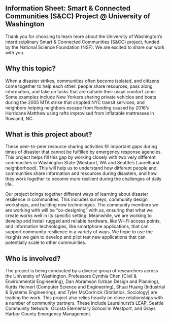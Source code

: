 ## Information Sheet: Smart & Connected Communities (S&CC) Project @ University of Washington 

Thank you for choosing to learn more about the University of Washington’s interdisciplinary Smart & Connected Communities (S&CC) project, funded by the National Science Foundation (NSF). We are excited to share our work with you. 

## Why this topic? 

When a disaster strikes, communities often become isolated, and citizens come together to help each other: people share resources, pass along information, and take on tasks that are outside their usual comfort zone. Some examples include New Yorkers sharing private vehicles and boats during the 2005 MTA strike that crippled NYC transit services; and neighbors helping neighbors escape from flooding caused by 2016’s Hurricane Matthew using rafts improvised from inflatable mattresses in Rowland, NC.  

## What is this project about? 

These peer-to-peer resource sharing activities fill important gaps during times of disaster that cannot be fulfilled by emergency response agencies. This project helps fill this gap by working closely with two very different communities in Washington State (Westport, WA and Seattle’s Laurelhurst neighborhood). This will help us to understand how different people and communities share information and resources during disasters, and how they work together to become more resilient during the challenges of daily life. 

Our project brings together different ways of learning about disaster resilience in communities. This includes surveys, community design workshops, and building new technologies. The community members we are working with will be “co-designing” with us, ensuring that what we create works well in its specific setting. Meanwhile, we are working to develop and install rugged and reliable hardware, like Wi-Fi access points, and information technologies, like smartphone applications, that can support community resilience in a variety of ways. We hope to use the insights we gain to develop and pilot test new applications that can potentially scale to other communities. 

## Who is involved? 

The project is being conducted by a diverse group of researchers across the University of Washington. Professors Cynthia Chen (Civil & Environmental Engineering), Dan Abramson (Urban Design and Planning), Kurtis Heimerl (Computer Science and Engineering), Shuai Huang (Industrial & Systems Engineering), and Tyler McCormick (Statistics, Sociology) are leading the work. This project also relies heavily on close relationships with a number of community partners. These include Laurelhurst’s LEAP, Seattle Community Network, Ocosta Elementary School in Westport, and Grays Harbor County Emergency Management. 

